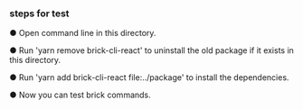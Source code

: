 ### steps for test

● Open command line in this directory.

● Run 'yarn remove brick-cli-react' to uninstall the old package if it exists in this directory.

● Run 'yarn add brick-cli-react file:../package' to install the dependencies.

● Now you can test brick commands.
